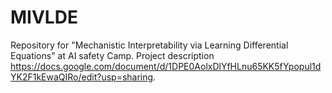 # MIVLDE
Repository for "Mechanistic Interpretability via Learning Differential Equations" at AI safety Camp. Project description https://docs.google.com/document/d/1DPE0AolxDlYfHLnu65KK5fYpopul1dYK2F1kEwaQIRo/edit?usp=sharing. 
